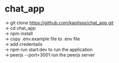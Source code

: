 # chat_app

-> git clone https://github.com/kapilsps/chat_app.git <br>
-> cd chat_app <br>
-> npm install<br>
-> copy .env.example file to .env file <br>
-> add credentails <br>
-> npm run start:dev to run the application<br>
-> peerjs --port=3001 run the peerjs server
